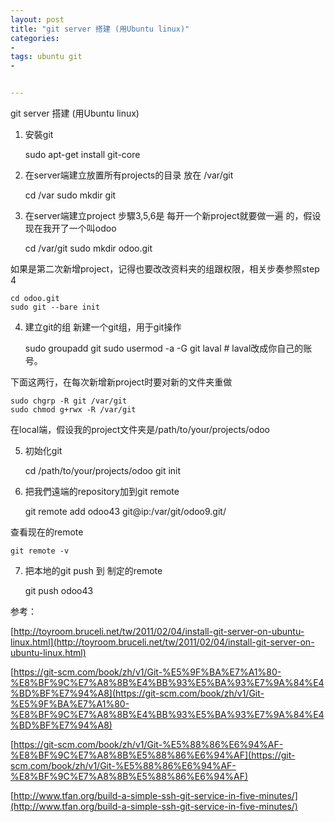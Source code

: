 ```yaml
---
layout: post
title: "git server 搭建 (用Ubuntu linux)"
categories:
- 
tags: ubuntu git
- 


---
```



git server 搭建 (用Ubuntu linux)

1. 安裝git

	sudo apt-get install git-core

2. 在server端建立放置所有projects的目录
放在 /var/git

	cd /var
	sudo mkdir git

3. 在server端建立project
步驟3,5,6是 每开一个新project就要做一遍 的，假设现在我开了一个叫odoo

	cd /var/git
	sudo mkdir odoo.git

如果是第二次新增project，记得也要改改资料夹的组跟权限，相关步奏参照step 4
	
	cd odoo.git
	sudo git --bare init

4. 建立git的组
新建一个git组，用于git操作

	sudo groupadd git
	sudo usermod -a -G git laval # laval改成你自己的账号。

下面这两行，在每次新增新project时要对新的文件夹重做

	sudo chgrp -R git /var/git
	sudo chmod g+rwx -R /var/git
	
在local端，假设我的project文件夹是/path/to/your/projects/odoo

5. 初始化git
	
	cd /path/to/your/projects/odoo
	git init

6. 把我們遠端的repository加到git remote
	
	git remote add odoo43 git@ip:/var/git/odoo9.git/

查看现在的remote
	
	git remote -v

7. 把本地的git push 到 制定的remote

	git push odoo43 

参考：

[http://toyroom.bruceli.net/tw/2011/02/04/install-git-server-on-ubuntu-linux.html](http://toyroom.bruceli.net/tw/2011/02/04/install-git-server-on-ubuntu-linux.html)

[https://git-scm.com/book/zh/v1/Git-%E5%9F%BA%E7%A1%80-%E8%BF%9C%E7%A8%8B%E4%BB%93%E5%BA%93%E7%9A%84%E4%BD%BF%E7%94%A8](https://git-scm.com/book/zh/v1/Git-%E5%9F%BA%E7%A1%80-%E8%BF%9C%E7%A8%8B%E4%BB%93%E5%BA%93%E7%9A%84%E4%BD%BF%E7%94%A8)

[https://git-scm.com/book/zh/v1/Git-%E5%88%86%E6%94%AF-%E8%BF%9C%E7%A8%8B%E5%88%86%E6%94%AF](https://git-scm.com/book/zh/v1/Git-%E5%88%86%E6%94%AF-%E8%BF%9C%E7%A8%8B%E5%88%86%E6%94%AF)

[http://www.tfan.org/build-a-simple-ssh-git-service-in-five-minutes/](http://www.tfan.org/build-a-simple-ssh-git-service-in-five-minutes/)
